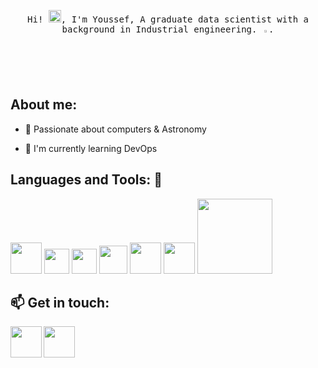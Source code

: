 <p align="center">
  <samp>
    Hi! <img src="https://github.com/vimalverma558/vimalverma558/blob/v2/img/Hi.gif" width="20px">, I'm Youssef, A graduate data scientist with a background in Industrial engineering. <img src="https://media.giphy.com/media/1hQZvWM3kKnAy30vCa/giphy.gif" width="2%">.
  </samp>
</p>


## About me:

- 🔭 Passionate about computers & Astronomy

- 🌱 I'm currently learning DevOps


## Languages and Tools: :robot:

<img src="https://upload.wikimedia.org/wikipedia/commons/thumb/0/0a/Python.svg/1200px-Python.svg.png" width="50px">   <img src="https://cdn.worldvectorlogo.com/logos/tensorflow-2.svg" width="40px">   <img src="https://upload.wikimedia.org/wikipedia/commons/thumb/1/18/ISO_C%2B%2B_Logo.svg/683px-ISO_C%2B%2B_Logo.svg.png" width="40px">   <img src="https://cdn.worldvectorlogo.com/logos/logo-javascript.svg" width="45px">   <img src="https://git-scm.com/images/logos/downloads/Git-Icon-1788C.png" width="50px">   <img src="https://www.gend.co/hs-fs/hubfs/gcp-logo-cloud.png?width=730&name=gcp-logo-cloud.png" width="50px">     <img src="https://cdn.worldvectorlogo.com/logos/docker-3.svg" width="120px">


## :mailbox: Get in touch:

<a href="mailto:youssefmoutaouakkil98@gmail.com"><img src="https://upload.wikimedia.org/wikipedia/commons/7/7e/Gmail_icon_%282020%29.svg" align="left" height="50" width="50" ></a>

<a href="https://www.linkedin.com/in/moutaouakkilyoussef/"><img src="https://cdn.worldvectorlogo.com/logos/linkedin-icon-2.svg" align="left" height="50" width="50" ></a>

<br/>
<br/>

<!--
**YMMM98/YMMM98** is a ✨ _special_ ✨ repository because its `README.md` (this file) appears on your GitHub profile.

Here are some ideas to get you started:

- 🔭 I’m currently working on ...
- 🌱 I’m currently learning ...
- 👯 I’m looking to collaborate on ...
- 🤔 I’m looking for help with ...
- 💬 Ask me about ...
- 📫 How to reach me: ...
- 😄 Pronouns: ...
- ⚡ Fun fact: ...
-->
